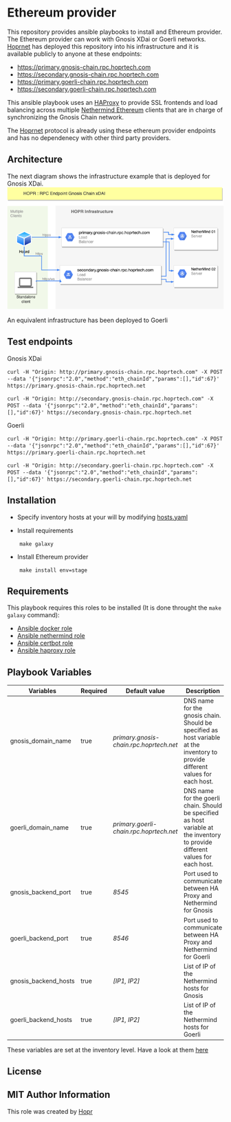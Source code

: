 Ethereum provider
=========

This repository provides ansible playbooks to install and Ethereum provider. The Ethereum provider can work with Gnosis XDai or Goerli networks. 
[Hoprnet](https://hoprnet.org/) has deployed this repository into his infrastructure and it is available publicly to anyone at these endpoints:
* https://primary.gnosis-chain.rpc.hoprtech.com
* https://secondary.gnosis-chain.rpc.hoprtech.com
* https://primary.goerli-chain.rpc.hoprtech.com
* https://secondary.goerli-chain.rpc.hoprtech.com


This ansible playbook uses an [HAProxy](http://www.haproxy.org/) to provide SSL frontends and load balancing across multiple [Nethermind Ethereum](https://nethermind.io) clients that are in charge of synchronizing the Gnosis Chain network.

The [Hoprnet](https://github.com/hoprnet/hoprnet) protocol is already using these ethereum provider endpoints and has no dependenecy with other third party providers.


Architecture
------------
The next diagram shows the infrastructure example that is deployed for Gnosis XDai. 
![Gnosis xDai infrastructure](./diagram.png "Gnosis xDai infrastructure")


An equivalent infrastructure has been deployed to Goerli

Test endpoints
------------

Gnosis XDai
```
curl -H "Origin: http://primary.gnosis-chain.rpc.hoprtech.com" -X POST --data '{"jsonrpc":"2.0","method":"eth_chainId","params":[],"id":67}' https://primary.gnosis-chain.rpc.hoprtech.net
```
```
curl -H "Origin: http://secondary.gnosis-chain.rpc.hoprtech.com" -X POST --data '{"jsonrpc":"2.0","method":"eth_chainId","params":[],"id":67}' https://secondary.gnosis-chain.rpc.hoprtech.net
```

Goerli
```
curl -H "Origin: http://primary.goerli-chain.rpc.hoprtech.com" -X POST --data '{"jsonrpc":"2.0","method":"eth_chainId","params":[],"id":67}' https://primary.goerli-chain.rpc.hoprtech.net
```
```
curl -H "Origin: http://secondary.goerli-chain.rpc.hoprtech.com" -X POST --data '{"jsonrpc":"2.0","method":"eth_chainId","params":[],"id":67}' https://secondary.goerli-chain.rpc.hoprtech.net
```



Installation
------------

- Specify inventory hosts at your will by modifying [hosts.yaml](./inventories/stage/hosts.yaml)


- Install requirements
```
    make galaxy
```
- Install Ethereum provider
```   
    make install env=stage
```
Requirements
------------

This playbook requires this roles to be installed (It is done throught the `make galaxy` command):


  - [Ansible docker role](https://github.com/geerlingguy/ansible-role-docker)
  - [Ansible nethermind role](https://github.com/hoprnet/ansible-role-nethermind.git)
  - [Ansible certbot role](https://github.com/hoprnet/ansible-role-certbot.git)
  - [Ansible haproxy role](https://github.com/hoprnet/ansible-role-haproxy.git)

Playbook Variables
--------------

| Variables | Required | Default value | Description |
|-----------|----------|---------------|-------------|
| gnosis_domain_name  | true     | *primary.gnosis-chain.rpc.hoprtech.net*          | DNS name for the gnosis chain. Should be specified as host variable at the inventory to provide different values for each host. |
| goerli_domain_name  | true     | *primary.goerli-chain.rpc.hoprtech.net*          | DNS name for the goerli chain. Should be specified as host variable at the inventory to provide different values for each host. |
| gnosis_backend_port  | true     | *8545*          | Port used to communicate between HA Proxy and Nethermind for Gnosis |
| goerli_backend_port  | true     | *8546*          | Port used to communicate between HA Proxy and Nethermind for Goerli |
| gnosis_backend_hosts  | true     | *[IP1, IP2]*          | List of IP of the Nethermind hosts for Gnosis |
| goerli_backend_hosts  | true     | *[IP1, IP2]*          | List of IP of the Nethermind hosts for Goerli |

These variables are set at the inventory level. Have a look at them [here](./inventories/stage/)


License
-------

MIT
Author Information
------------------

This role was created by [Hopr](https://hoprnet.org/)

